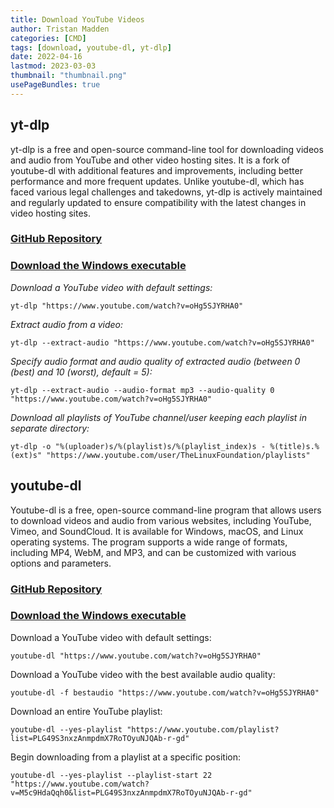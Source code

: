 ```yaml
---
title: Download YouTube Videos
author: Tristan Madden
categories: [CMD]
tags: [download, youtube-dl, yt-dlp]
date: 2022-04-16
lastmod: 2023-03-03
thumbnail: "thumbnail.png"
usePageBundles: true
---
```



<h2>yt-dlp</h2>
yt-dlp is a free and open-source command-line tool for downloading videos and audio from YouTube and other video hosting sites. It is a fork of youtube-dl with additional features and improvements, including better performance and more frequent updates. Unlike youtube-dl, which has faced various legal challenges and takedowns, yt-dlp is actively maintained and regularly updated to ensure compatibility with the latest changes in video hosting sites.
<h3><a href="https://github.com/yt-dlp/yt-dlp">GitHub Repository</a> </h3>
<h3><a href="https://github.com/yt-dlp/yt-dlp/releases/latest/download/yt-dlp.exe">Download the Windows executable</a></h3>

_Download a YouTube video with default settings:_
```CMD
yt-dlp "https://www.youtube.com/watch?v=oHg5SJYRHA0"
```
_Extract audio from a video:_
```
yt-dlp --extract-audio "https://www.youtube.com/watch?v=oHg5SJYRHA0"
```
_Specify audio format and audio quality of extracted audio (between 0 (best) and 10 (worst), default = 5):_
```CMD
yt-dlp --extract-audio --audio-format mp3 --audio-quality 0 "https://www.youtube.com/watch?v=oHg5SJYRHA0"
```
_Download all playlists of YouTube channel/user keeping each playlist in separate directory:_
```CMD
yt-dlp -o "%(uploader)s/%(playlist)s/%(playlist_index)s - %(title)s.%(ext)s" "https://www.youtube.com/user/TheLinuxFoundation/playlists"
```
<h2>youtube-dl</h2>
Youtube-dl is a free, open-source command-line program that allows users to download videos and audio from various websites, including YouTube, Vimeo, and SoundCloud. It is available for Windows, macOS, and Linux operating systems. The program supports a wide range of formats, including MP4, WebM, and MP3, and can be customized with various options and parameters.
<h3><a href="https://github.com/ytdl-org/youtube-dl">GitHub Repository</a> </h3>
<h3><a href="https://yt-dl.org/latest/youtube-dl.exe">Download the Windows executable</a></h3>

Download a YouTube video with default settings:

```CMD
youtube-dl "https://www.youtube.com/watch?v=oHg5SJYRHA0"
```

Download a YouTube video with the best available audio quality:

```CMD
youtube-dl -f bestaudio "https://www.youtube.com/watch?v=oHg5SJYRHA0"
```

Download an entire YouTube playlist:

```CMD
youtube-dl --yes-playlist "https://www.youtube.com/playlist?list=PLG49S3nxzAnmpdmX7RoTOyuNJQAb-r-gd"
```

Begin downloading from a playlist at a specific position:

```CMD
youtube-dl --yes-playlist --playlist-start 22 "https://www.youtube.com/watch?v=M5c9HdaQqh0&list=PLG49S3nxzAnmpdmX7RoTOyuNJQAb-r-gd"
```